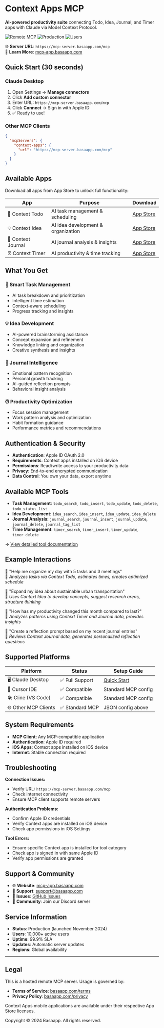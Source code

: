 # Context Apps MCP

**AI-powered productivity suite** connecting Todo, Idea, Journal, and Timer apps with Claude via Model Context Protocol.

[![Remote MCP](https://img.shields.io/badge/MCP-Remote_Server-blue)](https://modelcontextprotocol.io/)
[![Production](https://img.shields.io/badge/Status-Production-green)](https://mcp-server.basaapp.com/mcp)
[![Users](https://img.shields.io/badge/Users-10k+-orange)](https://mcp-app.basaapp.com/)

🌐 **Server URL**: `https://mcp-server.basaapp.com/mcp`  
📱 **Learn More**: [mcp-app.basaapp.com](https://mcp-app.basaapp.com/)

## Quick Start (30 seconds)

### Claude Desktop
1. Open Settings → **Manage connectors**
2. Click **Add custom connector** 
3. Enter URL: `https://mcp-server.basaapp.com/mcp`
4. Click **Connect** → Sign in with Apple ID
5. ✅ Ready to use!

### Other MCP Clients
```json
{
  "mcpServers": {
    "context-apps": {
      "url": "https://mcp-server.basaapp.com/mcp"
    }
  }
}
```

## Available Apps

Download all apps from App Store to unlock full functionality:

| App | Purpose | Download |
|-----|---------|----------|
| 🎯 Context Todo | AI task management & scheduling | [App Store](https://apps.apple.com/jp/app/context-todo-mcp%E5%AF%BE%E5%BF%9Ctodo%E3%82%A2%E3%83%97%E3%83%AA/id6747934261) |
| 💡 Context Idea | AI idea development & organization | [App Store](https://apps.apple.com/jp/app/context-idea-mcp%E5%AF%BE%E5%BF%9C%E3%82%A2%E3%82%A4%E3%83%87%E3%82%A2%E3%83%8E%E3%83%BC%E3%83%88/id6747934378) |
| 📔 Context Journal | AI journal analysis & insights | [App Store](https://apps.apple.com/jp/app/context-journal-mcp%E5%AF%BE%E5%BF%9C%E6%97%A5%E8%A8%98%E3%82%A2%E3%83%97%E3%83%AA/id6747934304) |
| ⏰ Context Timer | AI productivity & time tracking | [App Store](https://apps.apple.com/jp/app/context-timer-mcp%E5%AF%BE%E5%BF%9C%E3%82%BF%E3%82%A4%E3%83%9E%E3%83%BC/id6747934337) |

## What You Get

### 🎯 Smart Task Management
* AI task breakdown and prioritization
* Intelligent time estimation
* Context-aware scheduling
* Progress tracking and insights

### 💡 Idea Development
* AI-powered brainstorming assistance
* Concept expansion and refinement
* Knowledge linking and organization
* Creative synthesis and insights

### 📔 Journal Intelligence
* Emotional pattern recognition
* Personal growth tracking
* AI-guided reflection prompts
* Behavioral insight analysis

### ⏰ Productivity Optimization
* Focus session management
* Work pattern analysis and optimization
* Habit formation guidance
* Performance metrics and recommendations

## Authentication & Security

* **Authentication**: Apple ID OAuth 2.0
* **Requirements**: Context apps installed on iOS device
* **Permissions**: Read/write access to your productivity data
* **Privacy**: End-to-end encrypted communication
* **Data Control**: You own your data, export anytime

## Available MCP Tools

* **Task Management**: `todo_search`, `todo_insert`, `todo_update`, `todo_delete`, `todo_status_list`
* **Idea Development**: `idea_search`, `idea_insert`, `idea_update`, `idea_delete`
* **Journal Analysis**: `journal_search`, `journal_insert`, `journal_update`, `journal_delete`, `journal_tag_list`
* **Time Management**: `timer_search`, `timer_insert`, `timer_update`, `timer_delete`

→ [View detailed tool documentation](docs/tools.md)

## Example Interactions

👤 "Help me organize my day with 5 tasks and 3 meetings"  
🤖 *Analyzes tasks via Context Todo, estimates times, creates optimized schedule*

👤 "Expand my idea about sustainable urban transportation"  
🤖 *Uses Context Idea to develop concepts, suggest research areas, structure thinking*

👤 "How has my productivity changed this month compared to last?"  
🤖 *Analyzes patterns using Context Timer and Journal data, provides insights*

👤 "Create a reflection prompt based on my recent journal entries"  
🤖 *Reviews Context Journal data, generates personalized reflection questions*

## Supported Platforms

| Platform | Status | Setup Guide |
|----------|--------|-------------|
| 🖥 Claude Desktop | ✅ Full Support | [Quick Start](#quick-start-30-seconds) |
| 📝 Cursor IDE | ✅ Compatible | Standard MCP config |
| 🛠 Cline (VS Code) | ✅ Compatible | Standard MCP config |
| 🌐 Other MCP Clients | ✅ Standard MCP | JSON config above |

## System Requirements

* **MCP Client**: Any MCP-compatible application
* **Authentication**: Apple ID required
* **iOS Apps**: Context apps installed on iOS device
* **Internet**: Stable connection required

## Troubleshooting

**Connection Issues:**
* Verify URL: `https://mcp-server.basaapp.com/mcp`
* Check internet connectivity
* Ensure MCP client supports remote servers

**Authentication Problems:**
* Confirm Apple ID credentials
* Verify Context apps are installed on iOS device
* Check app permissions in iOS Settings

**Tool Errors:**
* Ensure specific Context app is installed for tool category
* Check app is signed in with same Apple ID
* Verify app permissions are granted

## Support & Community

* 🌐 **Website**: [mcp-app.basaapp.com](https://mcp-app.basaapp.com/)
* 📧 **Support**: support@basaapp.com
* 🐛 **Issues**: [GitHub Issues](https://github.com/basaapp/context-apps-mcp/issues)
* 💬 **Community**: Join our Discord server

## Service Information

* **Status**: Production (launched November 2024)
* **Users**: 10,000+ active users
* **Uptime**: 99.9% SLA
* **Updates**: Automatic server updates
* **Regions**: Global availability

---

## Legal

This is a hosted remote MCP server. Usage is governed by:
* **Terms of Service**: [basaapp.com/terms](https://basaapp.com/terms)
* **Privacy Policy**: [basaapp.com/privacy](https://basaapp.com/privacy)

Context Apps mobile applications are available under their respective App Store licenses.

Copyright © 2024 Basaapp. All rights reserved.